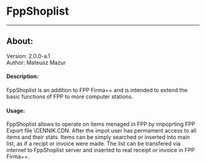 # FppShoplist  
_____
## About: 
Version: 2.0.0-a.1\
Author: Mateusz Mazur 
#### Description:
FppShoplist is an addition to FPP Firma++ and is intended to extend
the basic functions of FPP to more computer stations. 
#### Usage: 
FppShoplist allows to operate on items menaged in FPP by impoprting FPP Export file \CENNIK.CDN\. 
After the impot user has permament access to all items and their stats. 
Items can be simply searched or inserted into main list, as if a recipt or invoice were made. 
The list can be transfered via internet to FppShoplist server and inserted to real receipt or invoice in FPP Firma++. 
